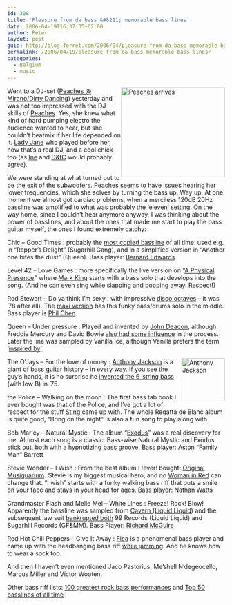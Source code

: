 ```yaml
---
id: 308
title: 'Pleasure from da bass &#8211; memorable bass lines'
date: 2006-04-19T16:37:35+02:00
author: Peter
layout: post
guid: http://blog.forret.com/2006/04/pleasure-from-da-bass-memorable-bass-lines/
permalink: /2006/04/19/pleasure-from-da-bass-memorable-bass-lines/
categories:
  - Belgium
  - music
---
```

[<img loading="lazy" src="http://static.flickr.com/54/131398589_80f5caf58b_m.jpg" width="240" height="208" style="float: right" alt="Peaches arrives" />](http://www.flickr.com/photos/pforret/131398589/ "Photo Sharing")Went to a DJ-set ([Peaches @ Mirano/Dirty Dancing](http://brusselssucks.googlepages.com/peachescontest)) yesterday and was not too impressed with the DJ skills of [Peaches](http://www.peachesrocks.com/). Yes, she knew what kind of hard pumping electro the audience wanted to hear, but she couldn&#8217;t beatmix if her life depended on it. [Lady Jane](http://www.deejaybooking.com/ladyjane) who played before her, now that&#8217;s a real DJ, and a cool chick too (as [Ine](http://mastuvu.typepad.com/monuments/2006/04/peaches.html) and [D&tC](http://www.dykesandthecity.com/) would probably agree).

We were standing at what turned out to be the exit of the subwoofers. Peaches seems to have issues hearing her lower frequencies, which she solves by turning the bass up. Way up. At one moment we almost got cardiac problems, when a merciless 120dB 20Hz bassline was amplified to what was probably [the &#8216;eleven&#8217; setting](http://www.imdb.com/title/tt0088258/quotes). On the way home, since I couldn&#8217;t hear anymore anyway, I was thinking about the power of basslines, and about the ones that made me start to play the bass guitar myself, the ones I found extremely catchy:  
<!--more-->

Chic &#8211; Good Times
:   probably the [most copied bassline](http://www.xampled.com/blog/sampled-from/chic/) of all time: used e.g. in &#8220;Rapper&#8217;s Delight&#8221; (Sugarhill Gang), and in a simplified version in &#8220;Another one bites the dust&#8221; (Queen). Bass player: [Bernard Edwards](http://www.chictribute.com/disco/bernie.html).

Level 42 &#8211; Love Games
:   more specifically the live version on &#8220;[A Physical Presence](http://www.amazon.co.uk/exec/obidos/redirect?link_code=as2&path=ASIN/B0000071KK&tag=forretcom-21&camp=1634&creative=6738)<img loading="lazy" src="http://www.assoc-amazon.co.uk/e/ir?t=forretcom-21&#038;l=as2&#038;o=2&#038;a=B0000071KK" width="1" height="1" border="0" alt="" style="border:none !important; margin:0px !important;" />&#8221; where [Mark King](http://en.wikipedia.org/wiki/Mark_King_%28music%29) starts with a bass solo that develops into the song. (And he can even sing while slapping and popping away. Respect!)

Rod Stewart &#8211; Do ya think I&#8217;m sexy
:   with impressive [disco octaves](http://www.bassplayer.com/story.asp?storyCode=12560) &#8211; it was &#8217;78 after all). The [maxi version](http://www.amazon.co.uk/exec/obidos/redirect?link_code=as2&path=ASIN/B0006SSN7S&tag=forretcom-21&camp=1634&creative=6738)<img loading="lazy" src="http://www.assoc-amazon.co.uk/e/ir?t=forretcom-21&#038;l=as2&#038;o=2&#038;a=B0006SSN7S" width="1" height="1" border="0" alt="" style="border:none !important; margin:0px !important;" /> has this funky bass/drums solo in the middle. Bass player is [Phil Chen](http://www.backstage-lounge.com/story.asp?sectioncode=64&storycode=5672).

Queen &#8211; Under pressure
:   Played and invented by [John Deacon](http://www.deaky.com/indexE.html), although Freddie Mercury and David Bowie [also had some influence](http://en.wikipedia.org/wiki/Under_Pressure) in the process. Later the line was sampled by Vanilla Ice, although Vanilla prefers the term &#8216;[inspired by](http://music.aol.com/feature/famous-quote-vanilla-ice)&#8216;

The O&#8217;Jays &#8211; For the love of money
:   [<img src="http://static.flickr.com/1/131382229_be16164102_t.jpg" style="float: right" width="100" alt="Anthony Jackson" />](http://www.flickr.com/photos/pforret/131382229/ "Photo Sharing")[Anthony Jackson](http://www.epifani.com/artists/jackson.htm) is a giant of bass guitar history &#8211; in every way. If you see the guy&#8217;s hands, it is no surprise he [invented the 6-string bass](http://en.wikipedia.org/wiki/Extended-range_bass) (with low B) in &#8217;75.

the Police &#8211; Walking on the moon
:   The first bass tab book I ever bought was that of the Police, and I&#8217;ve got a lot of respect for the stuff [Sting](http://en.wikipedia.org/wiki/Sting_(musician)) came up with. The whole Regatta de Blanc album is quite good, &#8220;Bring on the night&#8221; is also a fun song to play along with.

Bob Marley &#8211; Natural Mystic
:   The album &#8220;[Exodus](http://www.amazon.co.uk/exec/obidos/redirect?link_code=as2&path=ASIN/B00005LANG&tag=forretcom-21&camp=1634&creative=6738)&#8221; was a real discovery for me. Almost each song is a classic. Bass-wise Natural Mystic and Exodus stick out, both with a hypnotizing bass groove. Bass player: Aston “Family Man” Barrett

Stevie Wonder &#8211; I Wish
:   From the best album I !ever! bought: [Original Musiquarium](http://www.amazon.co.uk/exec/obidos/redirect?link_code=as2&path=ASIN/B0000508WU&tag=forretcom-21&camp=1634&creative=6738)<img loading="lazy" src="http://www.assoc-amazon.co.uk/e/ir?t=forretcom-21&#038;l=as2&#038;o=2&#038;a=B0000508WU" width="1" height="1" border="0" alt="" style="border:none !important; margin:0px !important;" />. Stevie is my biggest musical hero, and no [Woman in Red](http://www.imdb.com/title/tt0088414/soundtrack) can change that. &#8220;I wish&#8221; starts with a funky walking bass riff that puts a smile on your face and stays in your head for ages. Bass player: [Nathan Watts](http://en.wikipedia.org/wiki/Nathan_Watts)

Grandmaster Flash and Melle Mel &#8211; White Lines
:   Freeze! Rock! Blow! Apparently the bassline was sampled from [Cavern (Liquid Liquid)](http://www.prefixmag.com/reviews/shows/L/Liquid-Liquid/Liquid-Liquid-Rhythyms/14?PHPSESSID=d53a528fb452b518821526e13bc60b85) and the subsequent law suit [bankrupted both](http://www.metrotimes.com/editorial/story.asp?id=4928) 99 Records (Liquid Liquid) and Sugarhill Records (GF&MM). Bass Player: [Richard McGuire](http://www.waggish.org/2003/03/here_richard_mcguire.html)

Red Hot Chili Peppers &#8211; Give It Away
:   [Flea](http://en.wikipedia.org/wiki/Michael_Balzary) is a phenomenal bass player and came up with the headbanging bass riff [while jamming](http://en.wikipedia.org/wiki/Give_It_Away). And he knows how to wear a sock too.

And then I haven&#8217;t even mentioned Jaco Pastorius, Me&#8217;shell N&#8217;degeocello, Marcus Miller and Victor Wooten.

Other bass riff lists: [100 greatest rock bass performances](http://www.digitaldreamdoor.com/pages/best_bassperf.html) and [Top 50 basslines of all time](http://www.stylusmagazine.com/feature.php?ID=1843)
